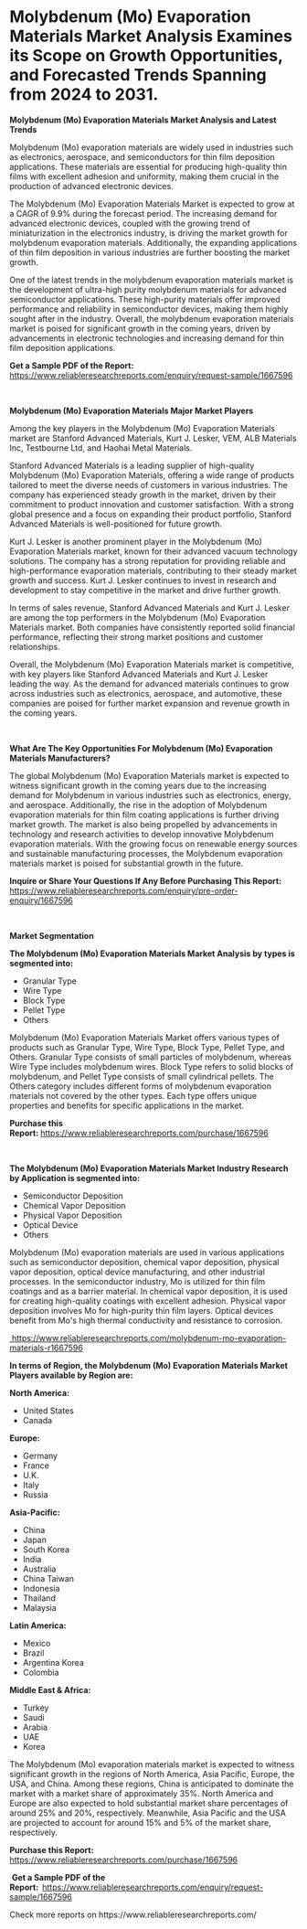 <p><h1>Molybdenum (Mo) Evaporation Materials Market Analysis Examines its Scope on Growth Opportunities, and Forecasted Trends Spanning from 2024 to 2031.</h1></p><p><strong>Molybdenum (Mo) Evaporation Materials Market Analysis and Latest Trends</strong></p>
<p><p>Molybdenum (Mo) evaporation materials are widely used in industries such as electronics, aerospace, and semiconductors for thin film deposition applications. These materials are essential for producing high-quality thin films with excellent adhesion and uniformity, making them crucial in the production of advanced electronic devices.</p><p>The Molybdenum (Mo) Evaporation Materials Market is expected to grow at a CAGR of 9.9% during the forecast period. The increasing demand for advanced electronic devices, coupled with the growing trend of miniaturization in the electronics industry, is driving the market growth for molybdenum evaporation materials. Additionally, the expanding applications of thin film deposition in various industries are further boosting the market growth.</p><p>One of the latest trends in the molybdenum evaporation materials market is the development of ultra-high purity molybdenum materials for advanced semiconductor applications. These high-purity materials offer improved performance and reliability in semiconductor devices, making them highly sought after in the industry. Overall, the molybdenum evaporation materials market is poised for significant growth in the coming years, driven by advancements in electronic technologies and increasing demand for thin film deposition applications.</p></p>
<p><strong>Get a Sample PDF of the Report:&nbsp;</strong> <a href="https://www.reliableresearchreports.com/enquiry/request-sample/1667596">https://www.reliableresearchreports.com/enquiry/request-sample/1667596</a></p>
<p>&nbsp;</p>
<p><strong>Molybdenum (Mo) Evaporation Materials Major Market Players</strong></p>
<p><p>Among the key players in the Molybdenum (Mo) Evaporation Materials market are Stanford Advanced Materials, Kurt J. Lesker, VEM, ALB Materials Inc, Testbourne Ltd, and Haohai Metal Materials. </p><p>Stanford Advanced Materials is a leading supplier of high-quality Molybdenum (Mo) Evaporation Materials, offering a wide range of products tailored to meet the diverse needs of customers in various industries. The company has experienced steady growth in the market, driven by their commitment to product innovation and customer satisfaction. With a strong global presence and a focus on expanding their product portfolio, Stanford Advanced Materials is well-positioned for future growth.</p><p>Kurt J. Lesker is another prominent player in the Molybdenum (Mo) Evaporation Materials market, known for their advanced vacuum technology solutions. The company has a strong reputation for providing reliable and high-performance evaporation materials, contributing to their steady market growth and success. Kurt J. Lesker continues to invest in research and development to stay competitive in the market and drive further growth.</p><p>In terms of sales revenue, Stanford Advanced Materials and Kurt J. Lesker are among the top performers in the Molybdenum (Mo) Evaporation Materials market. Both companies have consistently reported solid financial performance, reflecting their strong market positions and customer relationships.</p><p>Overall, the Molybdenum (Mo) Evaporation Materials market is competitive, with key players like Stanford Advanced Materials and Kurt J. Lesker leading the way. As the demand for advanced materials continues to grow across industries such as electronics, aerospace, and automotive, these companies are poised for further market expansion and revenue growth in the coming years.</p></p>
<p>&nbsp;</p>
<p><strong>What Are The Key Opportunities For Molybdenum (Mo) Evaporation Materials Manufacturers?</strong></p>
<p><p>The global Molybdenum (Mo) Evaporation Materials market is expected to witness significant growth in the coming years due to the increasing demand for Molybdenum in various industries such as electronics, energy, and aerospace. Additionally, the rise in the adoption of Molybdenum evaporation materials for thin film coating applications is further driving market growth. The market is also being propelled by advancements in technology and research activities to develop innovative Molybdenum evaporation materials. With the growing focus on renewable energy sources and sustainable manufacturing processes, the Molybdenum evaporation materials market is poised for substantial growth in the future.</p></p>
<p><strong>Inquire or Share Your Questions If Any Before Purchasing This Report:</strong> <a href="https://www.reliableresearchreports.com/enquiry/pre-order-enquiry/1667596">https://www.reliableresearchreports.com/enquiry/pre-order-enquiry/1667596</a></p>
<p>&nbsp;</p>
<p><strong>Market Segmentation</strong></p>
<p><strong>The Molybdenum (Mo) Evaporation Materials Market Analysis by types is segmented into:</strong></p>
<p><ul><li>Granular Type</li><li>Wire Type</li><li>Block Type</li><li>Pellet Type</li><li>Others</li></ul></p>
<p><p>Molybdenum (Mo) Evaporation Materials Market offers various types of products such as Granular Type, Wire Type, Block Type, Pellet Type, and Others. Granular Type consists of small particles of molybdenum, whereas Wire Type includes molybdenum wires. Block Type refers to solid blocks of molybdenum, and Pellet Type consists of small cylindrical pellets. The Others category includes different forms of molybdenum evaporation materials not covered by the other types. Each type offers unique properties and benefits for specific applications in the market.</p></p>
<p><strong>Purchase this Report:&nbsp;</strong><a href="https://www.reliableresearchreports.com/purchase/1667596">https://www.reliableresearchreports.com/purchase/1667596</a></p>
<p>&nbsp;</p>
<p><strong>The Molybdenum (Mo) Evaporation Materials Market Industry Research by Application is segmented into:</strong></p>
<p><ul><li>Semiconductor Deposition</li><li>Chemical Vapor Deposition</li><li>Physical Vapor Deposition</li><li>Optical Device</li><li>Others</li></ul></p>
<p><p>Molybdenum (Mo) evaporation materials are used in various applications such as semiconductor deposition, chemical vapor deposition, physical vapor deposition, optical device manufacturing, and other industrial processes. In the semiconductor industry, Mo is utilized for thin film coatings and as a barrier material. In chemical vapor deposition, it is used for creating high-quality coatings with excellent adhesion. Physical vapor deposition involves Mo for high-purity thin film layers. Optical devices benefit from Mo's high thermal conductivity and resistance to corrosion.</p></p>
<p><a href="https://www.reliableresearchreports.com/molybdenum-mo-evaporation-materials-r1667596">&nbsp;https://www.reliableresearchreports.com/molybdenum-mo-evaporation-materials-r1667596</a></p>
<p><strong>In terms of Region, the Molybdenum (Mo) Evaporation Materials Market Players available by Region are:</strong></p>
<p>
    <p> <strong> North America: </strong>
        <ul>
            <li>United States</li>
            <li>Canada</li>
        </ul>
        </p> 
    <p> <strong> Europe: </strong>
        <ul>
            <li>Germany</li>
            <li>France</li>
            <li>U.K.</li>
            <li>Italy</li>
            <li>Russia</li>
        </ul>
        </p> 
    <p> <strong> Asia-Pacific: </strong>
        <ul>
            <li>China</li>
            <li>Japan</li>
            <li>South Korea</li>
            <li>India</li>
            <li>Australia</li>
            <li>China Taiwan</li>
            <li>Indonesia</li>
            <li>Thailand</li>
            <li>Malaysia</li>
        </ul>
        </p> 
    <p> <strong> Latin America: </strong>
        <ul>
            <li>Mexico</li>
            <li>Brazil</li>
            <li>Argentina Korea</li>
            <li>Colombia</li>
        </ul>
        </p> 
    <p> <strong> Middle East & Africa: </strong>
        <ul>
            <li>Turkey</li>
            <li>Saudi</li>
            <li>Arabia</li>
            <li>UAE</li>
            <li>Korea</li>
        </ul>
    </p>
    </p>
<p><p>The Molybdenum (Mo) evaporation materials market is expected to witness significant growth in the regions of North America, Asia Pacific, Europe, the USA, and China. Among these regions, China is anticipated to dominate the market with a market share of approximately 35%. North America and Europe are also expected to hold substantial market share percentages of around 25% and 20%, respectively. Meanwhile, Asia Pacific and the USA are projected to account for around 15% and 5% of the market share, respectively.</p></p>
<p><strong>Purchase this Report: </strong><a href="https://www.reliableresearchreports.com/purchase/1667596">https://www.reliableresearchreports.com/purchase/1667596</a></p>
<p>&nbsp;<strong>Get a Sample PDF of the Report:&nbsp;&nbsp;</strong><a href="https://www.reliableresearchreports.com/enquiry/request-sample/1667596">https://www.reliableresearchreports.com/enquiry/request-sample/1667596</a></p>
<p><strong></strong></p>
<p>Check more reports on https://www.reliableresearchreports.com/</p>